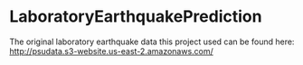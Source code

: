 # LaboratoryEarthquakePrediction
The original laboratory earthquake data this project used can be found here: http://psudata.s3-website.us-east-2.amazonaws.com/
